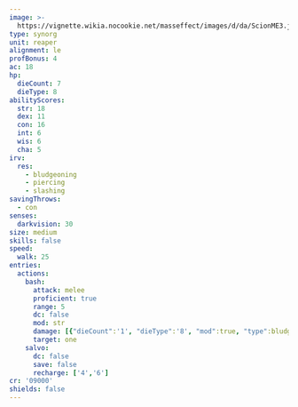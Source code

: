 ```yaml
---
image: >-
  https://vignette.wikia.nocookie.net/masseffect/images/d/da/ScionME3.jpg/revision/latest/scale-to-width-down/350?cb=20121201212433
type: synorg
unit: reaper
alignment: le
profBonus: 4
ac: 18
hp:
  dieCount: 7
  dieType: 8
abilityScores:
  str: 18
  dex: 11
  con: 16
  int: 6
  wis: 6
  cha: 5
irv:
  res:
    - bludgeoning
    - piercing
    - slashing
savingThrows:
  - con
senses:
  darkvision: 30
size: medium
skills: false
speed:
  walk: 25
entries:
  actions:
    bash:
      attack: melee
      proficient: true
      range: 5
      dc: false
      mod: str
      damage: [{"dieCount":'1', "dieType":'8', "mod":true, "type":bludgeoning}]
      target: one
    salvo:
      dc: false
      save: false
      recharge: ['4','6']
cr: '09000'
shields: false
---
```

